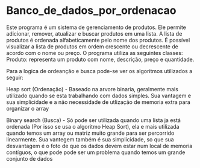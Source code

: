 # Banco_de_dados_por_ordenacao

Este programa é um sistema de gerenciamento de produtos.
Ele permite adicionar, remover, atualizar e buscar produtos em uma lista.
A lista de produtos é ordenada alfabeticamente pelo nome dos produtos.
É possível visualizar a lista de produtos em ordem crescente ou decrescente de acordo com o nome ou preço.
O programa utiliza as seguintes classes:
Produto: representa um produto com nome, descrição, preço e quantidade.

Para a logica de ordeanção e busca pode-se ver os algoritmos utilizados a seguir:

Heap sort (Ordenação) - Baseado na arvore binaria, geralmente mais utilizado quando se esta trabalhando com dados simples. Sua vantagem e sua simplicidade e a não necessidade de utlização de memoria extra para organizar o array

Binary search (Busca) - Só pode ser utilizada quando uma lista ja está ordenada (Por isso se usa o algoritmo Heap Sort), ela e mais utilizada quando temos um array ou matriz muito grande para ser percorrido linearmente. Sua vantegem também é sua simplicidade, so que sua desvantagem é o foto de que os dados devem estar num local de memoria contíguos, o que pode pode ser um problema quando temos um grande conjunto de dados


